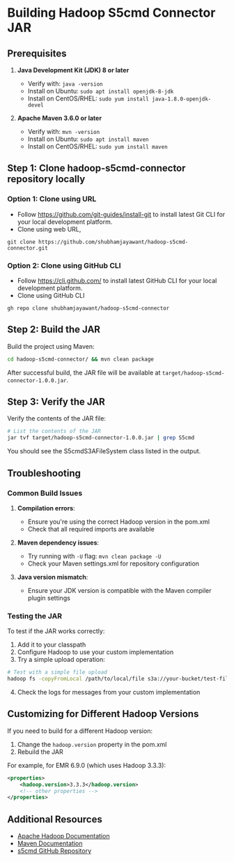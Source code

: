 # Building Hadoop S5cmd Connector JAR

## Prerequisites

1. **Java Development Kit (JDK) 8 or later**
   - Verify with: `java -version`
   - Install on Ubuntu: `sudo apt install openjdk-8-jdk`
   - Install on CentOS/RHEL: `sudo yum install java-1.8.0-openjdk-devel`

2. **Apache Maven 3.6.0 or later**
   - Verify with: `mvn -version`
   - Install on Ubuntu: `sudo apt install maven`
   - Install on CentOS/RHEL: `sudo yum install maven`

## Step 1: Clone hadoop-s5cmd-connector repository locally

### Option 1: Clone using URL
- Follow https://github.com/git-guides/install-git to install latest Git CLI for your local development platform.
- Clone using web URL,
```
git clone https://github.com/shubhamjayawant/hadoop-s5cmd-connector.git
```

### Option 2: Clone using GitHub CLI
- Follow https://cli.github.com/ to install latest GitHub CLI for your local development platform.
- Clone using GitHub CLI
```
gh repo clone shubhamjayawant/hadoop-s5cmd-connector
```

## Step 2: Build the JAR

Build the project using Maven:

```bash
cd hadoop-s5cmd-connector/ && mvn clean package
```

After successful build, the JAR file will be available at `target/hadoop-s5cmd-connector-1.0.0.jar`.

## Step 3: Verify the JAR

Verify the contents of the JAR file:

```bash
# List the contents of the JAR
jar tvf target/hadoop-s5cmd-connector-1.0.0.jar | grep S5cmd
```

You should see the S5cmdS3AFileSystem class listed in the output.


## Troubleshooting

### Common Build Issues

1. **Compilation errors**:
   - Ensure you're using the correct Hadoop version in the pom.xml
   - Check that all required imports are available

2. **Maven dependency issues**:
   - Try running with `-U` flag: `mvn clean package -U`
   - Check your Maven settings.xml for repository configuration

3. **Java version mismatch**:
   - Ensure your JDK version is compatible with the Maven compiler plugin settings

### Testing the JAR

To test if the JAR works correctly:

1. Add it to your classpath
2. Configure Hadoop to use your custom implementation
3. Try a simple upload operation:

```bash
# Test with a simple file upload
hadoop fs -copyFromLocal /path/to/local/file s3a://your-bucket/test-file
```

4. Check the logs for messages from your custom implementation

## Customizing for Different Hadoop Versions

If you need to build for a different Hadoop version:

1. Change the `hadoop.version` property in the pom.xml
2. Rebuild the JAR

For example, for EMR 6.9.0 (which uses Hadoop 3.3.3):

```xml
<properties>
    <hadoop.version>3.3.3</hadoop.version>
    <!-- other properties -->
</properties>
```

## Additional Resources

- [Apache Hadoop Documentation](https://hadoop.apache.org/docs/current/)
- [Maven Documentation](https://maven.apache.org/guides/index.html)
- [s5cmd GitHub Repository](https://github.com/peak/s5cmd)